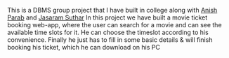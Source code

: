 This is a DBMS group project that I have built in college along with <a href="https://www.linkedin.com/in/anish-parab-a13742258/">Anish Parab</a>  and  <a href="https://www.linkedin.com/in/jasaram-suthar-342375258/">Jasaram Suthar</a> 
In this project we have built a movie ticket booking web-app, where the user can search for a movie and can see the available time slots for it. He can choose the timeslot according to his convenience. Finally he just has to fill in some basic details & will finish booking his ticket, which he can download on his PC

